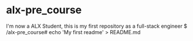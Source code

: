 # alx-pre_course
I'm now a ALX Student, this is my first repository as a full-stack engineer
$ /alx-pre_course# echo 'My first readme' > README.md
